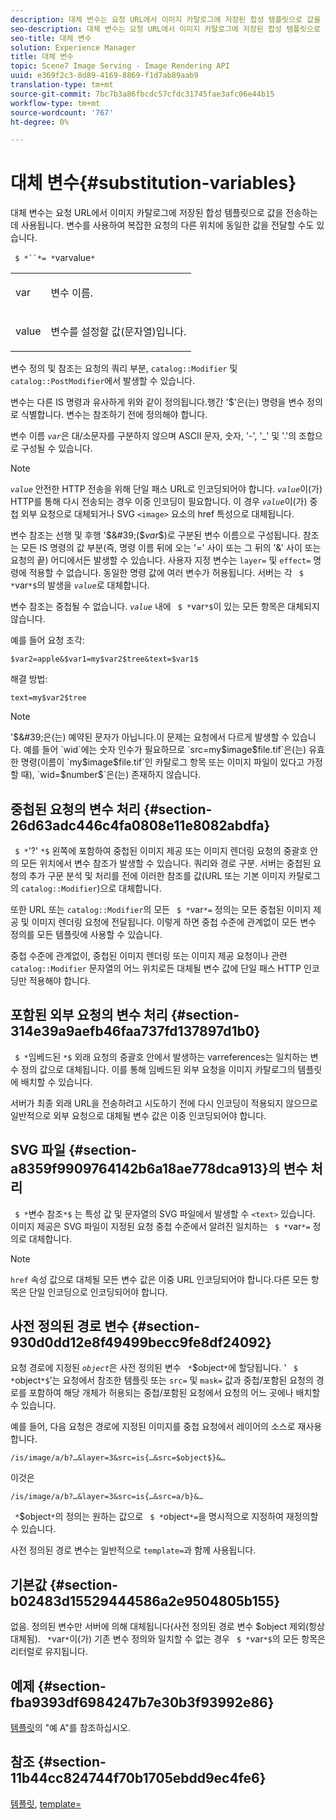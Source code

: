 ```yaml
---
description: 대체 변수는 요청 URL에서 이미지 카탈로그에 저장된 합성 템플릿으로 값을 전송하는 데 사용됩니다. 변수를 사용하여 복잡한 요청의 다른 위치에 동일한 값을 전달할 수도 있습니다.
seo-description: 대체 변수는 요청 URL에서 이미지 카탈로그에 저장된 합성 템플릿으로 값을 전송하는 데 사용됩니다. 변수를 사용하여 복잡한 요청의 다른 위치에 동일한 값을 전달할 수도 있습니다.
seo-title: 대체 변수
solution: Experience Manager
title: 대체 변수
topic: Scene7 Image Serving - Image Rendering API
uuid: e369f2c3-8d89-4169-8869-f1d7ab89aab9
translation-type: tm+mt
source-git-commit: 7bc7b3a86fbcdc57cfdc31745fae3afc06e44b15
workflow-type: tm+mt
source-wordcount: '767'
ht-degree: 0%

---
```



# 대체 변수{#substitution-variables}

대체 변수는 요청 URL에서 이미지 카탈로그에 저장된 합성 템플릿으로 값을 전송하는 데 사용됩니다. 변수를 사용하여 복잡한 요청의 다른 위치에 동일한 값을 전달할 수도 있습니다.

` $ *``*= *`varvalue`*`

<table id="simpletable_EFEC66C23CE949EFACDC415A954DF323"> 
 <tr class="strow"> 
  <td class="stentry"> <p> <span class="codeph"> <span class="varname"> var  </span> </span> </p> </td> 
  <td class="stentry"> <p>변수 이름. </p> </td> 
 </tr> 
 <tr class="strow"> 
  <td class="stentry"> <p> <span class="codeph"> <span class="varname"> value  </span> </span> </p> </td> 
  <td class="stentry"> <p>변수를 설정할 값(문자열)입니다. </p> </td> 
 </tr> 
</table>

변수 정의 및 참조는 요청의 쿼리 부분, `catalog::Modifier` 및 `catalog::PostModifier`에서 발생할 수 있습니다.

변수는 다른 IS 명령과 유사하게 위와 같이 정의됩니다.행간 &#39;$&#39;은(는) 명령을 변수 정의로 식별합니다. 변수는 참조하기 전에 정의해야 합니다.

변수 이름 *`var`*&#x200B;은 대/소문자를 구분하지 않으며 ASCII 문자, 숫자, &#39;-&#39;, &#39;_&#39; 및 &#39;.&#39;의 조합으로 구성될 수 있습니다.

>[!NOTE]
>
>*`value`* 안전한 HTTP 전송을 위해 단일 패스 URL로 인코딩되어야 합니다. *`value`*&#x200B;이(가) HTTP를 통해 다시 전송되는 경우 이중 인코딩이 필요합니다. 이 경우 *`value`*&#x200B;이(가) 중첩 외부 요청으로 대체되거나 SVG `<image>` 요소의 href 특성으로 대체됩니다.

변수 참조는 선행 및 후행 &#39;$&#39;($*var*$)로 구분된 변수 이름으로 구성됩니다. 참조는 모든 IS 명령의 값 부분(즉, 명령 이름 뒤에 오는 &#39;=&#39; 사이 또는 그 뒤의 &#39;&amp;&#39; 사이 또는 요청의 끝) 어디에서든 발생할 수 있습니다. 사용자 지정 변수는 `layer=` 및 `effect=` 명령에 적용할 수 없습니다. 동일한 명령 값에 여러 변수가 허용됩니다. 서버는 각 ` $ *`var`*$`의 발생을 *`value`*&#x200B;로 대체합니다.

변수 참조는 중첩될 수 없습니다. *`value`* 내에 ` $ *`var`*$`이 있는 모든 항목은 대체되지 않습니다.

예를 들어 요청 조각:

`$var2=apple&$var1=my$var2$tree&text=$var1$`

해결 방법:

`text=my$var2$tree`

>[!NOTE]
>
>&#39;$&#39;은(는) 예약된 문자가 아닙니다.이 문제는 요청에서 다르게 발생할 수 있습니다. 예를 들어 `wid`에는 숫자 인수가 필요하므로 `src=my$image$file.tif`은(는) 유효한 명령(이름이 `my$image$file.tif`인 카탈로그 항목 또는 이미지 파일이 있다고 가정할 때), `wid=$number$`은(는) 존재하지 않습니다.

## 중첩된 요청의 변수 처리 {#section-26d63adc446c4fa0808e11e8082abdfa}

` $ *`&#39;?&#39; `*$` 왼쪽에 포함하여 중첩된 이미지 제공 또는 이미지 렌더링 요청의 중괄호 안의 모든 위치에서 변수 참조가 발생할 수 있습니다. 쿼리와 경로 구분. 서버는 중첩된 요청의 추가 구문 분석 및 처리를 전에 이러한 참조를 값(URL 또는 기본 이미지 카탈로그의 `catalog::Modifier`)으로 대체합니다.

또한 URL 또는 `catalog::Modifier`의 모든 ` $ *`var`*=` 정의는 모든 중첩된 이미지 제공 및 이미지 렌더링 요청에 전달됩니다. 이렇게 하면 중첩 수준에 관계없이 모든 변수 정의를 모든 템플릿에 사용할 수 있습니다.

중첩 수준에 관계없이, 중첩된 이미지 렌더링 또는 이미지 제공 요청이나 관련 `catalog::Modifier` 문자열의 어느 위치로든 대체될 변수 값에 단일 패스 HTTP 인코딩만 적용해야 합니다.

## 포함된 외부 요청의 변수 처리 {#section-314e39a9aefb46faa737fd137897d1b0}

` $ *`임베드된 `*$` 외래 요청의 중괄호 안에서 발생하는 varreferences는 일치하는 변수 정의 값으로 대체됩니다. 이를 통해 임베드된 외부 요청을 이미지 카탈로그의 템플릿에 배치할 수 있습니다.

서버가 최종 외래 URL을 전송하려고 시도하기 전에 다시 인코딩이 적용되지 않으므로 일반적으로 외부 요청으로 대체될 변수 값은 이중 인코딩되어야 합니다.

## SVG 파일 {#section-a8359f9909764142b6a18ae778dca913}의 변수 처리

` $ *`변수 참조`*$` 는 특성 값 및 문자열의 SVG 파일에서 발생할 수  `<text>` 있습니다. 이미지 제공은 SVG 파일이 지정된 요청 중첩 수준에서 알려진 일치하는 ` $ *`var`*=` 정의로 대체합니다.

>[!NOTE]
>
>`href` 속성 값으로 대체될 모든 변수 값은 이중 URL 인코딩되어야 합니다.다른 모든 항목은 단일 인코딩으로 인코딩되어야 합니다.

## 사전 정의된 경로 변수 {#section-930d0dd12e8f49499becc9fe8df24092}

요청 경로에 지정된 *`object`*&#x200B;은 사전 정의된 변수 ` *`$object`*`에 할당됩니다. &#39; ` $ *`object`*$`&#39;는 요청에서 참조한 템플릿 또는 `src=` 및 `mask=` 값과 중첩/포함된 요청의 경로를 포함하여 해당 개체가 허용되는 중첩/포함된 요청에서 요청의 어느 곳에나 배치할 수 있습니다.

예를 들어, 다음 요청은 경로에 지정된 이미지를 중첩 요청에서 레이어의 소스로 재사용합니다.

`/is/image/a/b?…&layer=3&src=is{…&src=$object$}&…`

이것은

`/is/image/a/b?…&layer=3&src=is{…&src=a/b}&…`

` *`$object`*`의 정의는 원하는 값으로 ` $ *`object`*=`을 명시적으로 지정하여 재정의할 수 있습니다.

사전 정의된 경로 변수는 일반적으로 `template=`과 함께 사용됩니다.

## 기본값 {#section-b02483d15529444586a2e9504805b155}

없음. 정의된 변수만 서버에 의해 대체됩니다(사전 정의된 경로 변수 $object 제외(항상 대체됨). ` *`var`*`이(가) 기존 변수 정의와 일치할 수 없는 경우 ` $ *`var`*$`의 모든 항목은 리터럴로 유지됩니다.

## 예제 {#section-fba9393df6984247b7e30b3f93992e86}

[템플릿](../../../../../is-api/http-ref/image-serving-api-ref/c-http-protocol-reference/c-templates/c-templates.md#concept-3cd2d2adae0e41b2979b9640244d4d3e)의 &quot;예 A&quot;를 참조하십시오.

## 참조 {#section-11b44cc824744f70b1705ebdd9ec4fe6}

[템플릿](../../../../../is-api/http-ref/image-serving-api-ref/c-http-protocol-reference/c-templates/c-templates.md#concept-3cd2d2adae0e41b2979b9640244d4d3e),  [template=](../../../../../is-api/http-ref/image-serving-api-ref/c-http-protocol-reference/c-command-reference/r-template.md#reference-3beccaa462a64bf0ba867e5c8fd0bd14)
